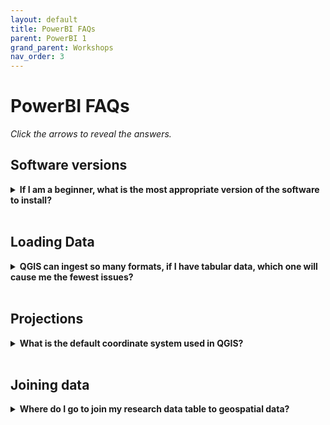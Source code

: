 ```yaml
---
layout: default
title: PowerBI FAQs
parent: PowerBI 1
grand_parent: Workshops
nav_order: 3
---
```

# PowerBI FAQs

*Click the arrows to reveal the answers.*

## Software versions
<details>
<summary><strong>If I am a beginner, what is the most appropriate version of the software to install?</strong></summary>You want to download the <em>Long-term release</em>.  </details>
<br>

## Loading Data
<details>
<summary><strong>QGIS can ingest so many formats, if I have tabular data, which one will cause me the fewest issues? </strong></summary> <em>CSV files</em> will be the most robust option. </details>
<br>

## Projections
<details>
<summary><strong>What is the default coordinate system used in QGIS?</strong></summary> <em>WGS 84.</em>  </details>
<br>

## Joining data
<details>
<summary><strong>Where do I go to join my research data table to geospatial data?</strong></summary>Right-click on the layer name in the <em>Table of Contents > Properties > Join</em>. </details>

  

